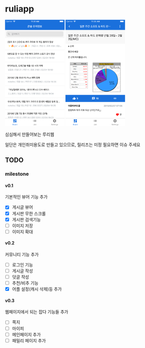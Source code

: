 # ruliapp

<img src="image/board.png" height="350px">
<img src="image/post.png" height="350px">

심심해서 만들어보는 루리웹

일단은 개인취미용도로 만들고 있으므로, 릴리즈는 미정 필요하면 이슈 주세요

## TODO
### milestone
#### v0.1
기본적인 뷰어 기능 추가

- [X] 게시글 뷰어
- [X] 게시판 무한 스크롤
- [X] 게시판 검색기능
- [ ] 이미지 저장
- [ ] 이미지 확대

#### v0.2
커뮤니티 기능 추가

- [ ] 로그인 기능
- [ ] 게시글 작성
- [ ] 덧글 작성
- [ ] 추천/비추 기능
- [X] 어플 설정(캐시 삭제)등 추가

#### v0.3
웹페이지에서 되는 잡다 기능들 추가
- [ ] 쪽지
- [ ] 마이피
- [ ] 메인페이지 추가
- [ ] 패밀리 페이지 추가
